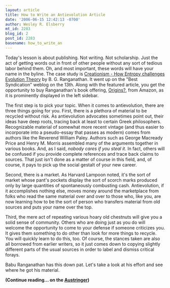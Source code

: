 ```yaml
---
layout: article
title: How to Write an Antievolution Article
date: '2006-06-15 12:42:13 -0700'
author: Wesley R. Elsberry
mt_id: 2283
blog_id: 2
post_id: 2283
basename: how_to_write_an
---
```

Today's lesson is about publishing. Not writing. Not scholarship. Just the act of getting words out in front of other people without any sort of tedious labor behind them. Oh, and most important, these words will have your name in the byline. The case study is [Creationism - How Entropy challenges Evolution Theory](http://www.bestsyndication.com/Articles/2006/r/ranganathan_babu/061306-creationism_and_biology.htm) by B. G. Ranganathan. It went up on the "Best Syndication" weblog on the 13th. Along with the featured article, you get the opportunity to buy Ranganathan's book offering, [Origins?](http://www.amazon.com/exec/obidos/redirect?tag=onlinezoologi-20%26link_code=xm2%26camp=2025%26creative=165953%26path=http://www.amazon.com/gp/redirect.html%253fASIN=1579215769%2526tag=onlinezoologi-20%2526lcode=xm2%2526cID=2025%2526ccmID=165953%2526location=/o/ASIN/1579215769%25253FSubscriptionId=0EMV44A9A5YT1RVDGZ82), from Amazon, as it is prominently displayed in the left sidebar. 

The first step is to pick your topic. When it comes to antievolution, there are three things going for you. First, there is a plethora of material to be recycled without risk. As antievolution advocates sometimes point out, their ideas have deep roots, tracing back at least to certain Greek philosophers. Recognizable material of somewhat more recent vintage (and thus easier to incorporate into a pseudo-essay that passes as modern) comes from authors like the Reverend William Paley. Authors such as George Macready Price and Henry M. Morris assembled many of the arguments together in various books. And, as I said, _nobody cares if you steal it_. In fact, others will be confused if you provide complete references and trace back claims to sources. That just isn't done as a matter of course in this field, and, of course, it pays to pick up the social gestalt of your new career.

Second, there is a market. As Harvard Lampoon noted, it's the sort of market whose pant's pockets display the sort of scorch marks produced only by large quantities of spontaneously combusting cash. Antievolution, if it accomplishes nothing else, moves money around the marketplace from folks who read the same material over and over to those who, like you, are now learning how to be the sort of person who transfers material from old sources and puts your name over the top.

Third, the mere act of repeating various hoary old chestnuts will give you a solid sense of community. Others who are doing just as you do will welcome the opportunity to come to your defense if someone criticizes you. It gives them something to do other than look for more things to recycle. You will quickly learn to do this, too. Of course, the stances taken are also all borrowed from earlier writers, so it just comes down to copying slightly different parts of the usual sources in order to label and dismiss critical forays.

Babu Ranganathan has this down pat. Let's take a look at his effort and see where he got his material.

**(Continue reading... on the [Austringer](http://austringer.net/wp/?p=307))**

